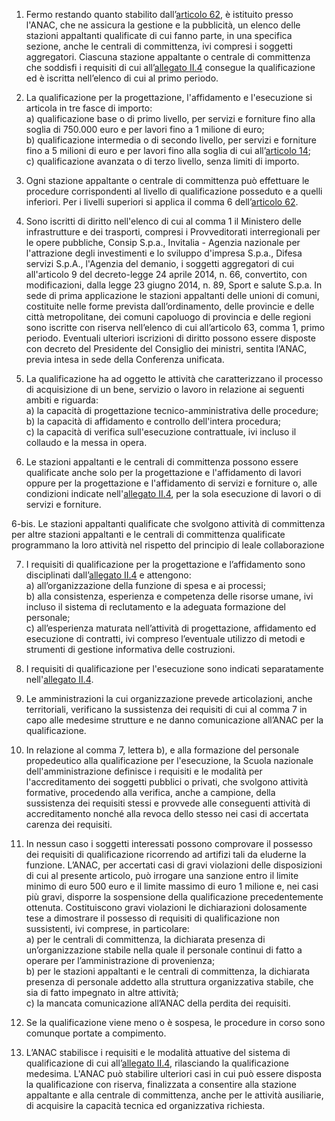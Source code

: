 1. Fermo restando quanto stabilito dall’[articolo 62](/index.html?article=articolo-62&version=2), è istituito presso l'ANAC, che ne assicura la gestione e la pubblicità, un elenco delle stazioni appaltanti qualificate di cui fanno parte, in una specifica sezione, anche le centrali di committenza, ivi compresi i soggetti aggregatori. Ciascuna stazione appaltante o centrale di committenza che soddisfi i requisiti di cui all’[allegato II.4](/index.html?section=attachment-2-4&version=2) consegue la qualificazione ed è iscritta nell’elenco di cui al primo periodo.

2. La qualificazione per la progettazione, l'affidamento e l'esecuzione si articola in tre fasce di importo:<br>a) qualificazione base o di primo livello, per servizi e forniture fino alla soglia di 750.000 euro e per lavori fino a 1 milione di euro;<br>b) qualificazione intermedia o di secondo livello, per servizi e forniture fino a 5 milioni di euro e per lavori fino alla soglia di cui all’[articolo 14](/index.html?article=articolo-14&version=2);<br>c) qualificazione avanzata o di terzo livello, senza limiti di importo.

3. Ogni stazione appaltante o centrale di committenza può effettuare le procedure corrispondenti al livello di qualificazione posseduto e a quelli inferiori. Per i livelli superiori si applica il comma 6 dell’[articolo 62](/index.html?article=articolo-62&version=2).

4. Sono iscritti di diritto nell'elenco di cui al comma 1 il Ministero delle infrastrutture e dei trasporti, compresi i Provveditorati interregionali per le opere pubbliche, Consip S.p.a., Invitalia - Agenzia nazionale per l'attrazione degli investimenti e lo sviluppo d'impresa S.p.a., Difesa servizi S.p.A., l'Agenzia del demanio, i soggetti aggregatori di cui all'articolo 9 del decreto-legge 24 aprile 2014, n. 66, convertito, con modificazioni, dalla legge 23 giugno 2014, n. 89, Sport e salute S.p.a. In sede di prima applicazione le stazioni appaltanti delle unioni di comuni, costituite nelle forme prevista dall’ordinamento, delle provincie e delle città metropolitane, dei comuni capoluogo di provincia e delle regioni sono iscritte con riserva nell’elenco di cui all’articolo 63, comma 1, primo periodo. Eventuali ulteriori iscrizioni di diritto possono essere disposte con decreto del Presidente del Consiglio dei ministri, sentita l’ANAC, previa intesa in sede della Conferenza unificata.

5. La qualificazione ha ad oggetto le attività che caratterizzano il processo di acquisizione di un bene, servizio o lavoro in relazione ai seguenti ambiti e riguarda:<br>a) la capacità di progettazione tecnico-amministrativa delle procedure;<br>b) la capacità di affidamento e controllo dell'intera procedura;<br>c) la capacità di verifica sull'esecuzione contrattuale, ivi incluso il collaudo e la messa in opera.

6. Le stazioni appaltanti e le centrali di committenza possono essere qualificate anche solo per la progettazione e l'affidamento di lavori oppure per la progettazione e l'affidamento di servizi e forniture o, alle condizioni indicate nell'[allegato II.4](/index.html?section=attachment-2-4&version=2), per la sola esecuzione di lavori o di servizi e forniture.

6-bis. Le stazioni appaltanti qualificate che svolgono attività di committenza per altre stazioni appaltanti e le centrali di committenza qualificate programmano la loro attività nel rispetto del principio di leale collaborazione

7. I requisiti di qualificazione per la progettazione e l’affidamento sono disciplinati dall’[allegato II.4](/index.html?section=attachment-2-4&version=2) e attengono:<br>a) all’organizzazione della funzione di spesa e ai processi;<br>b) alla consistenza, esperienza e competenza delle risorse umane, ivi incluso il sistema di reclutamento e la adeguata formazione del personale;<br>c) all’esperienza maturata nell’attività di progettazione, affidamento ed esecuzione di contratti, ivi compreso l’eventuale utilizzo di metodi e strumenti di gestione informativa delle costruzioni.

8. I requisiti di qualificazione per l'esecuzione sono indicati separatamente nell'[allegato II.4](/index.html?section=attachment-2-4&version=2).

9. Le amministrazioni la cui organizzazione prevede articolazioni, anche territoriali, verificano la sussistenza dei requisiti di cui al comma 7 in capo alle medesime strutture e ne danno comunicazione all’ANAC per la qualificazione.

10. In relazione al comma 7, lettera b), e alla formazione del personale propedeutico alla qualificazione per l'esecuzione, la Scuola nazionale dell'amministrazione definisce i requisiti e le modalità per l'accreditamento dei soggetti pubblici o privati, che svolgono attività formative, procedendo alla verifica, anche a campione, della sussistenza dei requisiti stessi e provvede alle conseguenti attività di accreditamento nonché alla revoca dello stesso nei casi di accertata carenza dei requisiti.
11. In nessun caso i soggetti interessati possono comprovare il possesso dei requisiti di qualificazione ricorrendo ad artifizi tali da eluderne la funzione. L’ANAC, per accertati casi di gravi violazioni delle disposizioni di cui al presente articolo, può irrogare una sanzione entro il limite minimo di euro 500 euro e il limite massimo di euro 1 milione e, nei casi più gravi, disporre la sospensione della qualificazione precedentemente ottenuta. Costituiscono gravi violazioni le dichiarazioni dolosamente tese a dimostrare il possesso di requisiti di qualificazione non sussistenti, ivi comprese, in particolare:<br>a) per le centrali di committenza, la dichiarata presenza di un’organizzazione stabile nella quale il personale continui di fatto a operare per l’amministrazione di provenienza;<br>b) per le stazioni appaltanti e le centrali di committenza, la dichiarata presenza di personale addetto alla struttura organizzativa stabile, che sia di fatto impegnato in altre attività;<br>c) la mancata comunicazione all’ANAC della perdita dei requisiti.

12. Se la qualificazione viene meno o è sospesa, le procedure in corso sono comunque portate a compimento.

13. L’ANAC stabilisce i requisiti e le modalità attuative del sistema di qualificazione di cui all’[allegato II.4](/index.html?section=attachment-2-4&version=2), rilasciando la qualificazione medesima. L'ANAC può stabilire ulteriori casi in cui può essere disposta la qualificazione con riserva, finalizzata a consentire alla stazione appaltante e alla centrale di committenza, anche per le attività ausiliarie, di acquisire la capacità tecnica ed organizzativa richiesta.